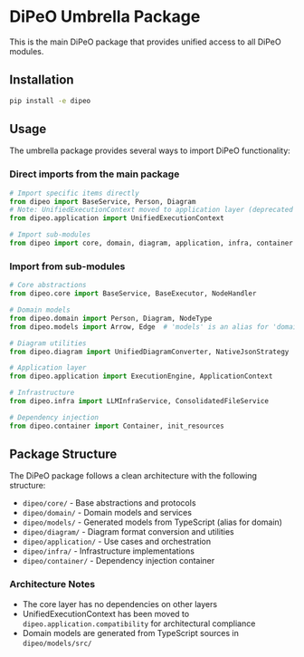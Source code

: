 # DiPeO Umbrella Package

This is the main DiPeO package that provides unified access to all DiPeO modules.

## Installation

```bash
pip install -e dipeo
```

## Usage

The umbrella package provides several ways to import DiPeO functionality:

### Direct imports from the main package

```python
# Import specific items directly
from dipeo import BaseService, Person, Diagram
# Note: UnifiedExecutionContext moved to application layer (deprecated class)
from dipeo.application import UnifiedExecutionContext

# Import sub-modules
from dipeo import core, domain, diagram, application, infra, container
```

### Import from sub-modules

```python
# Core abstractions
from dipeo.core import BaseService, BaseExecutor, NodeHandler

# Domain models
from dipeo.domain import Person, Diagram, NodeType
from dipeo.models import Arrow, Edge  # 'models' is an alias for 'domain'

# Diagram utilities
from dipeo.diagram import UnifiedDiagramConverter, NativeJsonStrategy

# Application layer
from dipeo.application import ExecutionEngine, ApplicationContext

# Infrastructure
from dipeo.infra import LLMInfraService, ConsolidatedFileService

# Dependency injection
from dipeo.container import Container, init_resources
```

## Package Structure

The DiPeO package follows a clean architecture with the following structure:
- `dipeo/core/` - Base abstractions and protocols
- `dipeo/domain/` - Domain models and services  
- `dipeo/models/` - Generated models from TypeScript (alias for domain)
- `dipeo/diagram/` - Diagram format conversion and utilities
- `dipeo/application/` - Use cases and orchestration
- `dipeo/infra/` - Infrastructure implementations
- `dipeo/container/` - Dependency injection container

### Architecture Notes
- The core layer has no dependencies on other layers
- UnifiedExecutionContext has been moved to `dipeo.application.compatibility` for architectural compliance
- Domain models are generated from TypeScript sources in `dipeo/models/src/`